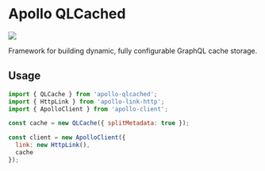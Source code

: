 # Apollo QLCached

![](https://i.imgur.com/jsL955L.png)

Framework for building dynamic, fully configurable GraphQL cache storage.

## Usage

```javascript
import { QLCache } from 'apollo-qlcached';
import { HttpLink } from 'apollo-link-http';
import { ApolloClient } from 'apollo-client';

const cache = new QLCache({ splitMetadata: true });

const client = new ApolloClient({
  link: new HttpLink(),
  cache
});
```
